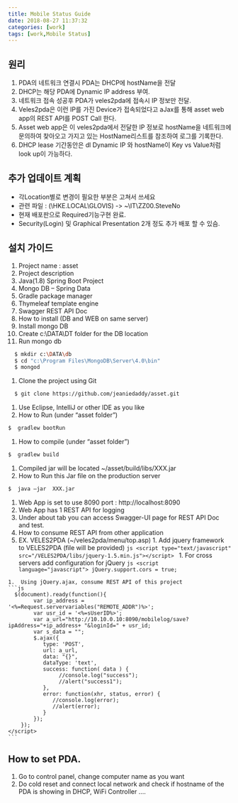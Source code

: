 ```yaml
---
title: Mobile Status Guide
date: 2018-08-27 11:37:32
categories: [work]
tags: [work,Mobile Status]
---
```


## 원리
1.	PDA의 네트워크 연결시 PDA는 DHCP에 hostName을 전달
1.	DHCP는 해당 PDA에  Dynamic IP address 부여.
1.	네트워크 접속 성공후 PDA가 veles2pda에 접속시 IP 정보만 전달.
1.	Veles2pda은 이런  IP를 가진 Device가 접속되었다고 aJax를 통해 asset web app의 REST API를 POST Call 한다.
1.	Asset web app은 이 veles2pda에서 전달한 IP 정보로 hostName을 네트워크에 문의하여 찾아오고 가지고 있는 HostName리스트를 참조하여 로그를 기록한다.
1.	DHCP lease 기간동안은 dl Dynamic IP 와 hostName이 Key vs Value처럼 look up이 가능하다.

## 추가 업데이트 계획
*	각Location별로 변경이 필요한 부분은 고쳐서 쓰세요              
*	관련 파일 : (\\HKE.LOCAL\GLOVIS)  ->  ~\IT\ZZ00.SteveNo
*	현재 배포판으로 Required기능구현 완료.
*	Security(Login) 및 Graphical Presentation 2개 정도 추가 배포 할 수 있슴.

## 설치 가이드

1.	Project name : asset
1.	Project description
  1.	Java(1.8) Spring Boot Project
  1.	Mongo DB – Spring Data
  1. 	Gradle package manager
  1. 	Thymeleaf template engine
  1. 	Swagger REST API Doc
1.	How to install (DB and WEB on same server)
  1.	Install mongo DB
  1.	Create c:\DATA\DT folder for the DB location
  1.	Run mongo db
  ``` bash
    $ mkdir c:\DATA\db
    $ cd "c:\Program Files\MongoDB\Server\4.0\bin"
    $ mongod
  ```
  1.	Clone the project using Git
  ``` bash
    $ git clone https://github.com/jeaniedaddy/asset.git
  ```
  1.	Use Eclipse, IntelliJ or other IDE as you like
  1.	How to Run (under “asset folder”)
  ``` bash
  $  gradlew bootRun
  ```
  1.	How to compile (under “asset folder”)
  ``` bash
  $  gradlew build
  ```
  1.	Compiled jar will be located ~/asset/build/libs/XXX.jar
  1.	How to Run this Jar file on the production server
  ``` bash
  $  java –jar  XXX.jar
  ```
1.	Web App is set to use 8090 port : http://localhost:8090
1.	Web App has 1 REST API for logging
  1.	Under about tab you can access Swagger-UI page for REST API Doc and test.
1.	How to consume REST API from other application
  1.	EX. VELES2PDA (~/veles2pda/menu/top.asp)
    1.	Add jquery framework to VELES2PDA (file will be provided)
    ```js
    <script type="text/javascript" src="/VELES2PDA/libs/jquery-1.5.min.js"></script>
    ```
    1.	For cross servers add configuration for jQuery
    ```js
    <script language="javascript">
  		jQuery.support.cors = true;
    ```

    1.	Using jQuery.ajax, consume REST API of this project
    ```js
      $(document).ready(function(){
  		    var ip_address = '<%=Request.servervariables("REMOTE_ADDR")%>';
  		    var usr_id = '<%=sUserID%>';
  			var a_url="http://10.10.0.10:8090/mobilelog/save?ipAddress="+ip_address+ "&loginId=" + usr_id;
  			var s_data = "";
  		    $.ajax({
  			   type: 'POST',
  			   url: a_url,
  			   data: "{}",
  			   dataType: 'text',
  			   success: function( data ) {
  			   		//console.log("success");
  			   		//alert("success1");
  			   },
  			   error: function(xhr, status, error) {
  			      //console.log(error);
  			      //alert(error);
  			   }
  			});
  		});
  	</script>
    ```
## How to set PDA.
1.	Go to control panel, change computer name as you want
1.	Do cold reset and connect local network and check if hostname of the PDA is showing in DHCP, WiFi Controller ….
